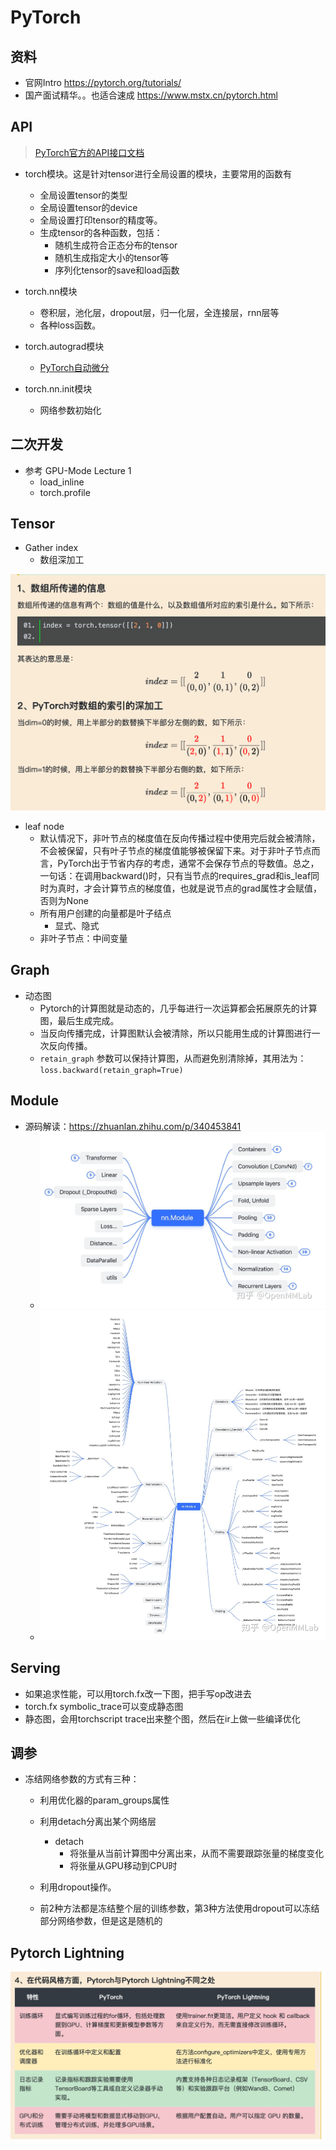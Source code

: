 # PyTorch

## 资料

* 官网Intro https://pytorch.org/tutorials/
* 国产面试精华。。也适合速成 https://www.mstx.cn/pytorch.html



## API

> [PyTorch官方的API接口文档](https://pytorch.org/docs/stable/index.html)

* torch模块。这是针对tensor进行全局设置的模块，主要常用的函数有
  * 全局设置tensor的类型
  * 全局设置tensor的device
  * 全局设置打印tensor的精度等。
  * 生成tensor的各种函数，包括：
    * 随机生成符合正态分布的tensor
    * 随机生成指定大小的tensor等
    * 序列化tensor的save和load函数

* torch.nn模块
  * 卷积层，池化层，dropout层，归一化层，全连接层，rnn层等
  * 各种loss函数。

* torch.autograd模块
  * [PyTorch自动微分](https://pytorch.org/tutorials/beginner/pytorch_with_examples.html)

* torch.nn.init模块
  * 网络参数初始化

## 二次开发

* 参考 GPU-Mode Lecture 1
  * load_inline
  * torch.profile

## Tensor

* Gather index
  * 数组深加工

![image-20241217021330875](./pytorch/image-20241217021330875.png)

* leaf node
  * 默认情况下，非叶节点的梯度值在反向传播过程中使用完后就会被清除，不会被保留，只有叶子节点的梯度值能够被保留下来。对于非叶子节点而言，PyTorch出于节省内存的考虑，通常不会保存节点的导数值。总之，一句话：在调用backward()时，只有当节点的requires_grad和is_leaf同时为真时，才会计算节点的梯度值，也就是说节点的grad属性才会赋值，否则为None
  * 所有用户创建的向量都是叶子结点
    * 显式、隐式
  * 非叶子节点：中间变量



## Graph

* 动态图
  * Pytorch的计算图就是动态的，几乎每进行一次运算都会拓展原先的计算图，最后生成完成。
  * 当反向传播完成，计算图默认会被清除，所以只能用生成的计算图进行一次反向传播。
  * `retain_graph` 参数可以保持计算图，从而避免别清除掉，其用法为：`loss.backward(retain_graph=True)`

## Module

* 源码解读：https://zhuanlan.zhihu.com/p/340453841
  * ![image-20250305012942113](./pytorch/image-20250305012942113.png)
  * ![v2-2233d8b647f1b56e2ad9ef92d90e1706_1440w](./pytorch/v2-2233d8b647f1b56e2ad9ef92d90e1706_1440w.jpg)



## Serving

* 如果追求性能，可以用torch.fx改一下图，把手写op改进去
* torch.fx symbolic_trace可以变成静态图
* 静态图，会用torchscript trace出来整个图，然后在ir上做一些编译优化



## 调参

* 冻结网络参数的方式有三种：

  - 利用优化器的param_groups属性

  - 利用detach分离出某个网络层
    - detach
      - 将张量从当前计算图中分离出来，从而不需要跟踪张量的梯度变化
      - 将张量从GPU移动到CPU时

  - 利用dropout操作。

  * 前2种方法都是冻结整个层的训练参数，第3种方法使用dropout可以冻结部分网络参数，但是这是随机的



## Pytorch Lightning

![image-20241217014851707](./pytorch/image-20241217014851707.png)